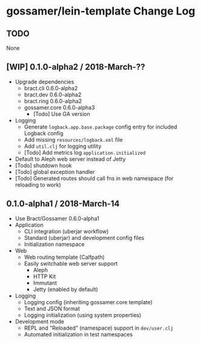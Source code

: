 # gossamer/lein-template Change Log

## TODO

None


## [WIP] 0.1.0-alpha2 / 2018-March-??

- Upgrade dependencies
  - bract.cli  0.6.0-alpha2
  - bract.dev  0.6.0-alpha2
  - bract.ring 0.6.0-alpha2
  - gossamer.core 0.6.0-alpha3
    - [Todo] Use GA version
- Logging
  - Generate `logback.app.base.package` config entry for included Logback config
  - Add missing `resources/logback.xml` file
  - Add `util.clj` for logging utility
  - [Todo] Add metrics log `application.initialized`
- Default to Aleph web server instead of Jetty
- [Todo] shutdown hook
- [Todo] global exception handler
- [Todo] Generated routes should call fns in web namespace (for reloading to work)


## 0.1.0-alpha1 / 2018-March-14

- Use Bract/Gossamer 0.6.0-alpha1
- Application
  - CLI integration (uberjar workflow)
  - Standard (uberjar) and development config files
  - Initialization namespace
- Web
  - Web routing template (Calfpath)
  - Easily switchable web server support
    - Aleph
    - HTTP Kit
    - Immutant
    - Jetty (enabled by default)
- Logging
  - Logging config (inheriting gossamer.core template)
  - Text and JSON format
  - Logging initialization (using system properties)
- Development mode
  - REPL and "Reloaded" (namespace) support in `dev/user.clj`
  - Automated initialization in test namespaces
